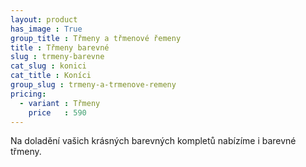 ```yaml
---
layout: product
has_image : True
group_title : Třmeny a třmenové řemeny
title : Třmeny barevné
slug : trmeny-barevne
cat_slug : konici
cat_title : Koníci
group_slug : trmeny-a-trmenove-remeny
pricing:
  - variant : Třmeny
    price   : 590
---
```


Na doladění vašich krásných barevných kompletů nabízíme i barevné třmeny.

